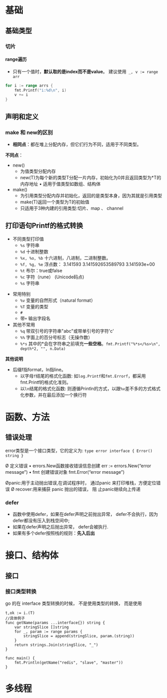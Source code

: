 
# 基础

## 基础类型

### 切片


#### range遍历
- 只有一个值时，**默认取的是index而不是value**。 建议使用` _, v := range arr`
```go
for i := range arrs {
    fmt.Printf("i:%d\n", i)
    v += i
}
```

## 声明和定义

### make 和 new的区别
- **相同点**：都在堆上分配内存，但它们行为不同，适用于不同类型。

**不同点**：
- new()
  - 为值类型分配内存
  - new(T)为每个新的类型T分配一片内存，初始化为0并且返回类型为*T的内存地址 • 适用于值类型如数组、结构体
- make()
  * 为引用类型分配内存并初始化，返回的是类型本身，因为其就是引用类型
  * make(T)返回一个类型为T的初始值
  * 只适用于3种内建的引用类型:切片、map 、 channel



## 打印语句Printf的格式转换
- 不同类型打印值
  - `%s` 字符串
  - `%d`  十进制整数
  - `%x, %o, %b`  十六进制，八进制，二进制整数。
  - `%f, %g, %e`  浮点数： 3.141593 3.141592653589793 3.141593e+00
  * `%t`          布尔：true或false
  * `%c`          字符（rune） (Unicode码点)
  * `%s`          字符串
* 常用特别
  * `%v`          变量的自然形式（natural format）
  * `%T`          变量的类型
  * `#`
  * 带`+`         输出字段名
* 其他不常用
  * `%q`          带双引号的字符串"abc"或带单引号的字符'c'
  * `%%`          字面上的百分号标志（无操作数）
  * `%*s`         其中的*会在字符串之前填充**一些空格**。`fmt.Printf("%*s</%s>\n", depth*2, "", n.Data)`


**其他说明**
- 后缀f指format，ln指line。 
  - 以字母`f`结尾的格式化函数: 如`log.Printf`和`fmt.Errorf`，都采用fmt.Printf的格式化准则。
  - 以`ln`结尾的格式化函数: 则遵循Println的方式，以跟`%v`差不多的方式格式化参数，并在最后添加一个换行符



# 函数、方法

## 错误处理
error类型是一个接口类型，它的定义为: `type error interface { Error() string }`


Ø 定义错误
• errors.New函数接收错误信息创建
    err := errors.New(“error message”) • fmt 创建错误对象
    fmt.Error(“error message”)

Øpanic:用于主动抛出错误,在调试程序时， 通过panic 来打印堆栈，方便定位错误
Ø recover:用来捕获 panic 抛出的错误， 阻 止panic继续向上传递

### defer
- 函数中使用defer，如果在defer声明之前抛出异常， defer不会执行，因为defer都没有压入到栈空间中;
- 如果在defer声明之后抛出异常， defer会被执行. 
- 如果有多个defer按照栈的规则：**先入后出**


# 接口、结构体

## 接口


### 接口类型转换
go 的在 interface 类型转换的时候， 不是使用类型的转换， 而是使用
```
t,ok := i.(T)
//具体例子
func getName(params ...interface{}) string {
    var stringSlice []string
    for _, param := range params {
        stringSlice = append(stringSlice, param.(string))
    }   
    return strings.Join(stringSlice, "_")
}
  
func main() {
    fmt.Println(getName("redis", "slave", "master"))
}
```



# 多线程
